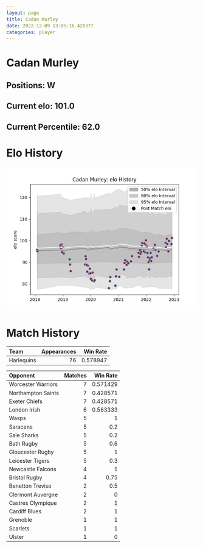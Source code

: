```yaml
---  
layout: page  
title: Cadan Murley  
date: 2022-12-09 13:05:16.428377  
categories: player  
---
```

# Cadan Murley

## Positions: W

## Current elo: 101.0

## Current Percentile: 62.0

# Elo History


![elo history](history_CadanMurley.png)
# Match History


| Team       |   Appearances |   Win Rate |
|:-----------|--------------:|-----------:|
| Harlequins |            76 |   0.578947 |

| Opponent           |   Matches |   Win Rate |
|:-------------------|----------:|-----------:|
| Worcester Warriors |         7 |   0.571429 |
| Northampton Saints |         7 |   0.428571 |
| Exeter Chiefs      |         7 |   0.428571 |
| London Irish       |         6 |   0.583333 |
| Wasps              |         5 |   1        |
| Saracens           |         5 |   0.2      |
| Sale Sharks        |         5 |   0.2      |
| Bath Rugby         |         5 |   0.6      |
| Gloucester Rugby   |         5 |   1        |
| Leicester Tigers   |         5 |   0.3      |
| Newcastle Falcons  |         4 |   1        |
| Bristol Rugby      |         4 |   0.75     |
| Benetton Treviso   |         2 |   0.5      |
| Clermont Auvergne  |         2 |   0        |
| Castres Olympique  |         2 |   1        |
| Cardiff Blues      |         2 |   1        |
| Grenoble           |         1 |   1        |
| Scarlets           |         1 |   1        |
| Ulster             |         1 |   0        |